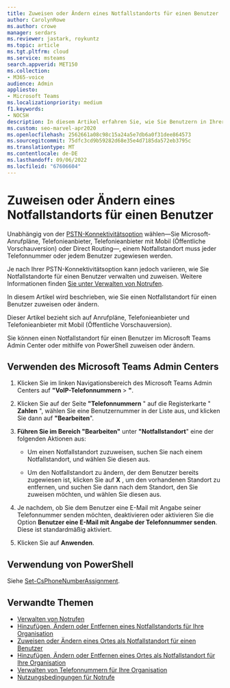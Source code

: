 ```yaml
---
title: Zuweisen oder Ändern eines Notfallstandorts für einen Benutzer
author: CarolynRowe
ms.author: crowe
manager: serdars
ms.reviewer: jastark, roykuntz
ms.topic: article
ms.tgt.pltfrm: cloud
ms.service: msteams
search.appverid: MET150
ms.collection:
- M365-voice
audience: Admin
appliesto:
- Microsoft Teams
ms.localizationpriority: medium
f1.keywords:
- NOCSH
description: In diesem Artikel erfahren Sie, wie Sie Benutzern in Ihrer Organisation einen Notfallstandort zuweisen oder ändern.
ms.custom: seo-marvel-apr2020
ms.openlocfilehash: 2562661a08c98c15a24a5e7db6a0f31dee864573
ms.sourcegitcommit: 75dfc3cd9b59282d68e35e4d7185da572eb3795c
ms.translationtype: MT
ms.contentlocale: de-DE
ms.lasthandoff: 09/06/2022
ms.locfileid: "67606604"
---
```

# <a name="assign-or-change-an-emergency-location-for-a-user"></a>Zuweisen oder Ändern eines Notfallstandorts für einen Benutzer

Unabhängig von der [PSTN-Konnektivitätsoption](pstn-connectivity.md) wählen&mdash;Sie Microsoft-Anrufpläne, Telefonieanbieter, Telefonieanbieter mit Mobil (Öffentliche Vorschauversion) oder Direct Routing&mdash;, einem Notfallstandort muss jeder Telefonnummer oder jedem Benutzer zugewiesen werden.

Je nach Ihrer PSTN-Konnektivitätsoption kann jedoch variieren, wie Sie Notfallstandorte für einen Benutzer verwalten und zuweisen. Weitere Informationen finden [Sie unter Verwalten von Notrufen](what-are-emergency-locations-addresses-and-call-routing.md).

In diesem Artikel wird beschrieben, wie Sie einen Notfallstandort für einen Benutzer zuweisen oder ändern. 

Dieser Artikel bezieht sich auf Anrufpläne, Telefonieanbieter und Telefonieanbieter mit Mobil (Öffentliche Vorschauversion).
  
Sie können einen Notfallstandort für einen Benutzer im Microsoft Teams Admin Center oder mithilfe von PowerShell zuweisen oder ändern.

## <a name="using-the-microsoft-teams-admin-center"></a>Verwenden des Microsoft Teams Admin Centers

1. Klicken Sie im linken Navigationsbereich des Microsoft Teams Admin Centers auf **"VoIP-Telefonnummern** > **"**.

2. Klicken Sie auf der Seite **"Telefonnummern** " auf die Registerkarte " **Zahlen** ", wählen Sie eine Benutzernummer in der Liste aus, und klicken Sie dann auf **"Bearbeiten**".

3. **Führen Sie im Bereich "Bearbeiten"** unter **"Notfallstandort**" eine der folgenden Aktionen aus:

   - Um einen Notfallstandort zuzuweisen, suchen Sie nach einem Notfallstandort, und wählen Sie diesen aus.

   - Um den Notfallstandort zu ändern, der dem Benutzer bereits zugewiesen ist, klicken Sie auf **X** , um den vorhandenen Standort zu entfernen, und suchen Sie dann nach dem Standort, den Sie zuweisen möchten, und wählen Sie diesen aus.

4. Je nachdem, ob Sie dem Benutzer eine E-Mail mit Angabe seiner Telefonnummer senden möchten, deaktivieren oder aktivieren Sie die Option **Benutzer eine E-Mail mit Angabe der Telefonnummer senden**. Diese ist standardmäßig aktiviert.

5. Klicken Sie auf **Anwenden**.

## <a name="using-powershell"></a>Verwendung von PowerShell

Siehe [Set-CsPhoneNumberAssignment](/powershell/module/teams/set-csphonenumberassignment). 

    
## <a name="related-topics"></a>Verwandte Themen

- [Verwalten von Notrufen](what-are-emergency-locations-addresses-and-call-routing.md)
- [Hinzufügen, Ändern oder Entfernen eines Notfallstandorts für Ihre Organisation](add-change-remove-emergency-location-organization.md)
- [Zuweisen oder Ändern eines Ortes als Notfallstandort für einen Benutzer](assign-change-emergency-place-user.md)
- [Hinzufügen, Ändern oder Entfernen eines Ortes als Notfallstandort für Ihre Organisation](add-change-remove-emergency-place-organization.md)
- [Verwalten von Telefonnummern für Ihre Organisation](/microsoftteams/manage-phone-numbers-for-your-organization)
- [Nutzungsbedingungen für Notrufe](./emergency-calling-terms-and-conditions.md)
